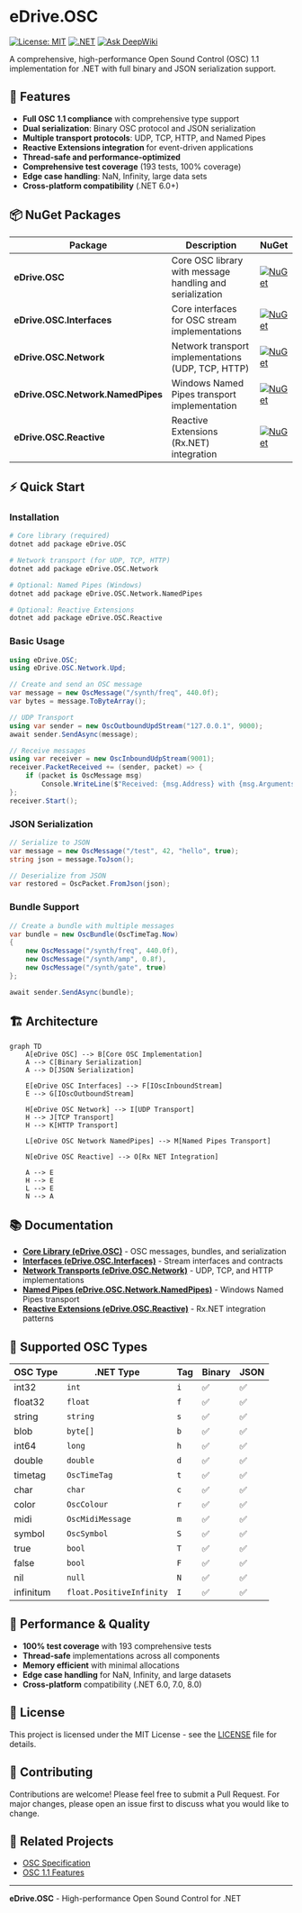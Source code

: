 # eDrive.OSC

[![License: MIT](https://img.shields.io/badge/License-MIT-yellow.svg)](https://opensource.org/licenses/MIT)
[![.NET](https://img.shields.io/badge/.NET-6.0%20%7C%207.0%20%7C%208.0-blue.svg)](https://dotnet.microsoft.com/)
[![Ask DeepWiki](https://deepwiki.com/badge.svg)](https://deepwiki.com/colombod/eDrive.OSC)

A comprehensive, high-performance Open Sound Control (OSC) 1.1 implementation for .NET with full binary and JSON serialization support.

## 🚀 Features

- **Full OSC 1.1 compliance** with comprehensive type support
- **Dual serialization**: Binary OSC protocol and JSON serialization
- **Multiple transport protocols**: UDP, TCP, HTTP, and Named Pipes
- **Reactive Extensions integration** for event-driven applications
- **Thread-safe and performance-optimized**
- **Comprehensive test coverage** (193 tests, 100% coverage)
- **Edge case handling**: NaN, Infinity, large data sets
- **Cross-platform compatibility** (.NET 6.0+)

## 📦 NuGet Packages

| Package | Description | NuGet |
|---------|-------------|-------|
| **eDrive.OSC** | Core OSC library with message handling and serialization | [![NuGet](https://img.shields.io/nuget/v/eDrive.OSC.svg)](https://www.nuget.org/packages/eDrive.OSC/) |
| **eDrive.OSC.Interfaces** | Core interfaces for OSC stream implementations | [![NuGet](https://img.shields.io/nuget/v/eDrive.OSC.Interfaces.svg)](https://www.nuget.org/packages/eDrive.OSC.Interfaces/) |
| **eDrive.OSC.Network** | Network transport implementations (UDP, TCP, HTTP) | [![NuGet](https://img.shields.io/nuget/v/eDrive.OSC.Network.svg)](https://www.nuget.org/packages/eDrive.OSC.Network/) |
| **eDrive.OSC.Network.NamedPipes** | Windows Named Pipes transport implementation | [![NuGet](https://img.shields.io/nuget/v/eDrive.OSC.Network.NamedPipes.svg)](https://www.nuget.org/packages/eDrive.OSC.Network.NamedPipes/) |
| **eDrive.OSC.Reactive** | Reactive Extensions (Rx.NET) integration | [![NuGet](https://img.shields.io/nuget/v/eDrive.OSC.Reactive.svg)](https://www.nuget.org/packages/eDrive.OSC.Reactive/) |

## ⚡ Quick Start

### Installation

```bash
# Core library (required)
dotnet add package eDrive.OSC

# Network transport (for UDP, TCP, HTTP)
dotnet add package eDrive.OSC.Network

# Optional: Named Pipes (Windows)
dotnet add package eDrive.OSC.Network.NamedPipes

# Optional: Reactive Extensions
dotnet add package eDrive.OSC.Reactive
```

### Basic Usage

```csharp
using eDrive.OSC;
using eDrive.OSC.Network.Upd;

// Create and send an OSC message
var message = new OscMessage("/synth/freq", 440.0f);
var bytes = message.ToByteArray();

// UDP Transport
using var sender = new OscOutboundUpdStream("127.0.0.1", 9000);
await sender.SendAsync(message);

// Receive messages
using var receiver = new OscInboundUdpStream(9001);
receiver.PacketReceived += (sender, packet) => {
    if (packet is OscMessage msg)
        Console.WriteLine($"Received: {msg.Address} with {msg.Arguments.Count} args");
};
receiver.Start();
```

### JSON Serialization

```csharp
// Serialize to JSON
var message = new OscMessage("/test", 42, "hello", true);
string json = message.ToJson();

// Deserialize from JSON
var restored = OscPacket.FromJson(json);
```

### Bundle Support

```csharp
// Create a bundle with multiple messages
var bundle = new OscBundle(OscTimeTag.Now)
{
    new OscMessage("/synth/freq", 440.0f),
    new OscMessage("/synth/amp", 0.8f),
    new OscMessage("/synth/gate", true)
};

await sender.SendAsync(bundle);
```

## 🏗️ Architecture

```mermaid
graph TD
    A[eDrive OSC] --> B[Core OSC Implementation]
    A --> C[Binary Serialization]
    A --> D[JSON Serialization]
    
    E[eDrive OSC Interfaces] --> F[IOscInboundStream]
    E --> G[IOscOutboundStream]
    
    H[eDrive OSC Network] --> I[UDP Transport]
    H --> J[TCP Transport]
    H --> K[HTTP Transport]
    
    L[eDrive OSC Network NamedPipes] --> M[Named Pipes Transport]
    
    N[eDrive OSC Reactive] --> O[Rx NET Integration]
    
    A --> E
    H --> E
    L --> E
    N --> A
```

## 📚 Documentation

- [**Core Library (eDrive.OSC)**](eDrive.OSC/README.md) - OSC messages, bundles, and serialization
- [**Interfaces (eDrive.OSC.Interfaces)**](eDrive.OSC.Interfaces/README.md) - Stream interfaces and contracts
- [**Network Transports (eDrive.OSC.Network)**](eDrive.OSC.Network/README.md) - UDP, TCP, and HTTP implementations
- [**Named Pipes (eDrive.OSC.Network.NamedPipes)**](eDrive.OSC.Network.NamedPipes/README.md) - Windows Named Pipes transport
- [**Reactive Extensions (eDrive.OSC.Reactive)**](eDrive.OSC.Reactive/README.md) - Rx.NET integration patterns

## 🔧 Supported OSC Types

| OSC Type | .NET Type | Tag | Binary | JSON |
|----------|-----------|-----|--------|------|
| int32 | `int` | `i` | ✅ | ✅ |
| float32 | `float` | `f` | ✅ | ✅ |
| string | `string` | `s` | ✅ | ✅ |
| blob | `byte[]` | `b` | ✅ | ✅ |
| int64 | `long` | `h` | ✅ | ✅ |
| double | `double` | `d` | ✅ | ✅ |
| timetag | `OscTimeTag` | `t` | ✅ | ✅ |
| char | `char` | `c` | ✅ | ✅ |
| color | `OscColour` | `r` | ✅ | ✅ |
| midi | `OscMidiMessage` | `m` | ✅ | ✅ |
| symbol | `OscSymbol` | `S` | ✅ | ✅ |
| true | `bool` | `T` | ✅ | ✅ |
| false | `bool` | `F` | ✅ | ✅ |
| nil | `null` | `N` | ✅ | ✅ |
| infinitum | `float.PositiveInfinity` | `I` | ✅ | ✅ |

## 🏁 Performance & Quality

- **100% test coverage** with 193 comprehensive tests
- **Thread-safe** implementations across all components
- **Memory efficient** with minimal allocations
- **Edge case handling** for NaN, Infinity, and large datasets
- **Cross-platform** compatibility (.NET 6.0, 7.0, 8.0)

## 📄 License

This project is licensed under the MIT License - see the [LICENSE](LICENSE) file for details.

## 🤝 Contributing

Contributions are welcome! Please feel free to submit a Pull Request. For major changes, please open an issue first to discuss what you would like to change.

## 🔗 Related Projects

- [OSC Specification](http://opensoundcontrol.org/spec-1_0)
- [OSC 1.1 Features](http://opensoundcontrol.stanford.edu/spec-1_1.html)

---

**eDrive.OSC** - High-performance Open Sound Control for .NET